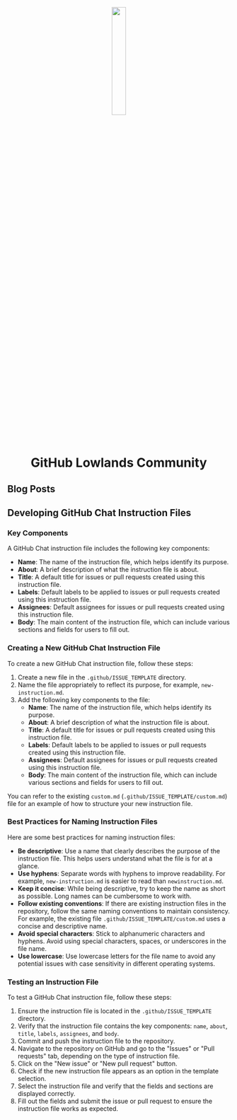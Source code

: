 <p align="center">
  <img style="width: 25%" src="https://github.com/user-attachments/assets/a9ef43a6-51bf-4526-8295-a6c3ca11c016" />
  <h1 align="center">GitHub Lowlands Community</h1>
</p>

## Blog Posts

## Developing GitHub Chat Instruction Files

### Key Components

A GitHub Chat instruction file includes the following key components:

* **Name**: The name of the instruction file, which helps identify its purpose.
* **About**: A brief description of what the instruction file is about.
* **Title**: A default title for issues or pull requests created using this instruction file.
* **Labels**: Default labels to be applied to issues or pull requests created using this instruction file.
* **Assignees**: Default assignees for issues or pull requests created using this instruction file.
* **Body**: The main content of the instruction file, which can include various sections and fields for users to fill out.

### Creating a New GitHub Chat Instruction File

To create a new GitHub Chat instruction file, follow these steps:

1. Create a new file in the `.github/ISSUE_TEMPLATE` directory.
2. Name the file appropriately to reflect its purpose, for example, `new-instruction.md`.
3. Add the following key components to the file:
   * **Name**: The name of the instruction file, which helps identify its purpose.
   * **About**: A brief description of what the instruction file is about.
   * **Title**: A default title for issues or pull requests created using this instruction file.
   * **Labels**: Default labels to be applied to issues or pull requests created using this instruction file.
   * **Assignees**: Default assignees for issues or pull requests created using this instruction file.
   * **Body**: The main content of the instruction file, which can include various sections and fields for users to fill out.

You can refer to the existing `custom.md` (`.github/ISSUE_TEMPLATE/custom.md`) file for an example of how to structure your new instruction file.

### Best Practices for Naming Instruction Files

Here are some best practices for naming instruction files:

* **Be descriptive**: Use a name that clearly describes the purpose of the instruction file. This helps users understand what the file is for at a glance.
* **Use hyphens**: Separate words with hyphens to improve readability. For example, `new-instruction.md` is easier to read than `newinstruction.md`.
* **Keep it concise**: While being descriptive, try to keep the name as short as possible. Long names can be cumbersome to work with.
* **Follow existing conventions**: If there are existing instruction files in the repository, follow the same naming conventions to maintain consistency. For example, the existing file `.github/ISSUE_TEMPLATE/custom.md` uses a concise and descriptive name.
* **Avoid special characters**: Stick to alphanumeric characters and hyphens. Avoid using special characters, spaces, or underscores in the file name.
* **Use lowercase**: Use lowercase letters for the file name to avoid any potential issues with case sensitivity in different operating systems.

### Testing an Instruction File

To test a GitHub Chat instruction file, follow these steps:

1. Ensure the instruction file is located in the `.github/ISSUE_TEMPLATE` directory.
2. Verify that the instruction file contains the key components: `name`, `about`, `title`, `labels`, `assignees`, and `body`.
3. Commit and push the instruction file to the repository.
4. Navigate to the repository on GitHub and go to the "Issues" or "Pull requests" tab, depending on the type of instruction file.
5. Click on the "New issue" or "New pull request" button.
6. Check if the new instruction file appears as an option in the template selection.
7. Select the instruction file and verify that the fields and sections are displayed correctly.
8. Fill out the fields and submit the issue or pull request to ensure the instruction file works as expected.

